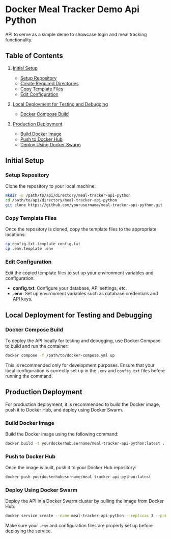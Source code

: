 
# Docker Meal Tracker Demo Api Python
API to serve as a simple demo to showcase login and meal tracking functionality.

## Table of Contents
1. [Initial Setup](#initial-setup)
   - [Setup Repository](#setup-repository)
   - [Create Required Directories](#create-required-directories)
   - [Copy Template Files](#copy-template-files)
   - [Edit Configuration](#edit-configuration)

2. [Local Deployment for Testing and Debugging](#local-deployment-for-testing-and-debugging)
   - [Docker Compose Build](#docker-compose-build)

3. [Production Deployment](#production-deployment)
   - [Build Docker Image](#build-docker-image)
   - [Push to Docker Hub](#push-to-docker-hub)
   - [Deploy Using Docker Swarm](#deploy-using-docker-swarm)

## Initial Setup

### Setup Repository
Clone the repository to your local machine:

```bash
mkdir -p /path/to/api/directory/meal-tracker-api-python
cd /path/to/api/directory/meal-tracker-api-python
git clone https://github.com/yourusername/meal-tracker-api-python.git .
```

### Copy Template Files
Once the repository is cloned, copy the template files to the appropriate locations:

```bash
cp config.txt.template config.txt
cp .env.template .env
```

### Edit Configuration
Edit the copied template files to set up your environment variables and configuration:

- **config.txt**: Configure your database, API settings, etc.
- **.env**: Set up environment variables such as database credentials and API keys.

## Local Deployment for Testing and Debugging

### Docker Compose Build
To deploy the API locally for testing and debugging, use Docker Compose to build and run the container:

```bash
docker compose -f /path/to/docker-compose.yml up
```

This is recommended only for development purposes. Ensure that your local configuration is correctly set up in the `.env` and `config.txt` files before running the command.

## Production Deployment

For production deployment, it is recommended to build the Docker image, push it to Docker Hub, and deploy using Docker Swarm.

### Build Docker Image
Build the Docker image using the following command:

```bash
docker build -t yourdockerhubusername/meal-tracker-api-python:latest .
```

### Push to Docker Hub
Once the image is built, push it to your Docker Hub repository:

```bash
docker push yourdockerhubusername/meal-tracker-api-python:latest
```

### Deploy Using Docker Swarm
Deploy the API in a Docker Swarm cluster by pulling the image from Docker Hub:

```bash
docker service create --name meal-tracker-api-python --replicas 3 --publish 8080:8080 yourdockerhubusername/meal-tracker-api-python:latest
```

Make sure your `.env` and configuration files are properly set up before deploying the service.
